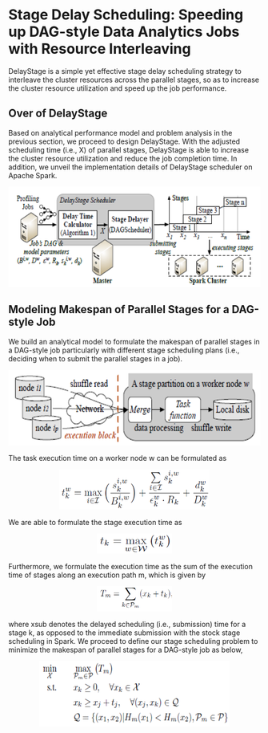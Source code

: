 # Stage Delay Scheduling: Speeding up DAG-style Data Analytics Jobs with Resource Interleaving

DelayStage is a simple yet effective stage delay scheduling strategy to interleave the cluster resources across the parallel stages, so as to increase the cluster resource utilization and speed up the job performance.


## Over of DelayStage

Based on analytical performance model and problem analysis in the previous section, we proceed to design DelayStage. With the adjusted scheduling time (i.e., X) of parallel stages, DelayStage is able to increase the cluster resource utilization and reduce the job completion time. In addition, we unveil the implementation details of DelayStage scheduler on Apache Spark.

<div align=center><img width="550" height="200" src="https://github.com/icloud-ecnu/delaystage/blob/master/images/implement.png"/></div>


## Modeling Makespan of Parallel Stages for a DAG-style Job

We build an analytical model to formulate the makespan of parallel stages in a DAG-style job particularly with different stage scheduling plans (i.e., deciding when to submit the parallel stages in a job).

<div align=center><img width="550" height="150" src="https://github.com/icloud-ecnu/delaystage/blob/master/images/stagesPartition.png"/></div>

The task execution time on a worker node w can be formulated as
<div align=center><img width="300" height=80" src="https://github.com/icloud-ecnu/delaystage/blob/master/images/eq1.png"/></div>

We are able to formulate the stage execution time as
<div align=center><img width="150" height="40" src="https://github.com/icloud-ecnu/delaystage/blob/master/images/eq2.png"/></div>

Furthermore, we formulate the execution time as the sum of the execution time of stages along an execution path m, which is given by
<div align=center><img width="150" height="50" src="https://github.com/icloud-ecnu/delaystage/blob/master/images/eq3.png"/></div>

where xsub<k> denotes the delayed scheduling (i.e., submission) time for a stage k, as opposed to the immediate submission with the stock stage scheduling in Spark. We proceed to define our stage scheduling problem to minimize the makespan of parallel stages for a DAG-style job as below,
<div align=center><img width="380" height="130" src="https://github.com/icloud-ecnu/delaystage/blob/master/images/eq4.png"/></div>

